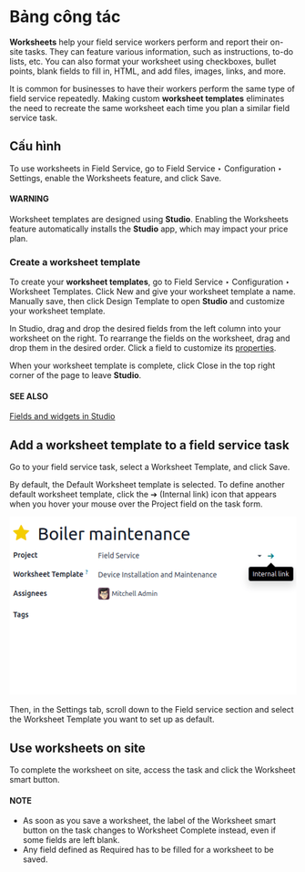 # Bảng công tác

**Worksheets** help your field service workers perform and report their on-site tasks. They can
feature various information, such as instructions, to-do lists, etc. You can also format your
worksheet using checkboxes, bullet points, blank fields to fill in, HTML, and add files, images,
links, and more.

It is common for businesses to have their workers perform the same type of field service
repeatedly. Making custom **worksheet templates** eliminates the need to recreate the same
worksheet each time you plan a similar field service task.

## Cấu hình

To use worksheets in Field Service, go to Field Service ‣ Configuration ‣
Settings, enable the Worksheets feature, and click Save.

#### WARNING
Worksheet templates are designed using **Studio**. Enabling the Worksheets
feature automatically installs the **Studio** app, which may impact your price plan.

### Create a worksheet template

To create your **worksheet templates**, go to Field Service ‣ Configuration ‣
Worksheet Templates. Click New and give your worksheet template a name. Manually save,
then click Design Template to open **Studio** and customize your worksheet template.

In Studio, drag and drop the desired fields from the left column into your worksheet on the right.
To rearrange the fields on the worksheet, drag and drop them in the desired order. Click a field to
customize its [properties](../../studio/fields.md#studio-fields-properties).

When your worksheet template is complete, click Close in the top right corner of the
page to leave **Studio**.

#### SEE ALSO
[Fields and widgets in Studio](../../studio/fields.md)

## Add a worksheet template to a field service task

Go to your field service task, select a Worksheet Template, and click Save.

By default, the Default Worksheet template is selected. To define another default
worksheet template, click the ➔ (Internal link) icon that appears when you
hover your mouse over the Project field on the task form.

![Mouse on project name to setup default worksheet template](worksheets/template-default.png)

Then, in the Settings tab,  scroll down to the Field service section and
select the Worksheet Template you want to set up as default.

## Use worksheets on site

To complete the worksheet on site, access the task and click the Worksheet smart button.

#### NOTE
- As soon as you save a worksheet, the label of the Worksheet smart button on
  the task changes to Worksheet Complete instead, even if some fields are
  left blank.
- Any field defined as Required has to be filled for a worksheet to be saved.

